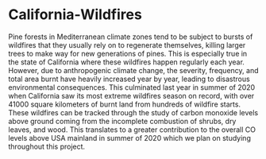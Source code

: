 # California-Wildfires
 Pine forests in Mediterranean climate zones tend to be subject to bursts of wildfires that they usually rely on to regenerate themselves, killing larger trees to make way for new generations of pines. This is especially true in the state of California where these wildfires happen regularly each year. However, due to anthropogenic climate change, the severity, frequency, and total area burnt have heavily increased year by year, leading to disastrous environmental consequences. This culminated last year in summer of 2020 when California saw its most extreme wildfires season on record, with over 41000 square kilometers of burnt land from hundreds of wildfire starts. These wildfires can be tracked through the study of carbon monoxide levels above ground coming from the incomplete combustion of shrubs, dry leaves, and wood. This translates to a greater contribution to the overall CO levels above USA mainland in summer of 2020 which we plan on studying throughout this project.
